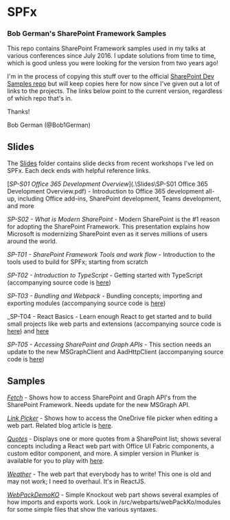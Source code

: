 # SPFx
### Bob German's SharePoint Framework Samples

This repo contains SharePoint Framework samples used in my talks at various conferences since July 2016. I update solutions from time to time, which is good unless you were looking for the version from two years ago!

I'm in the process of copying this stuff over to the official [SharePoint Dev Samples repo](https://github.com/SharePoint/sp-dev-samples) but will keep copies here for now since I've given out a lot of links to the projects. The links below point to the current version, regardless of which repo that's in.

Thanks!

Bob German (@Bob1German)

## Slides

The [Slides](./Slides/) folder contains slide decks from recent workshops I've led on SPFx. Each deck ends with helpful reference links.

[_SP-S01 Office 365 Development Overview_](.\Slides\SP-S01 Office 365 Development Overview.pdf) - Introduction to Office 365 development all-up, including Office add-ins, SharePoint development, Teams development, and more

_SP-S02 - What is Modern SharePoint_ - Modern SharePoint is the #1 reason for adopting the SharePoint Framework. This presentation explains how Microsoft is modernizing SharePoint even as it serves millions of users around the world.

_SP-T01 - SharePoint Framework Tools and work flow_ - Introduction to the tools used to build for SPFx; starting from scratch

_SP-T02 - Introduction to TypeScript_ - Getting started with TypeScript (accompanying source code is [here](http://bit.ly/LearnTypeScript))

_SP-T03 - Bundling and Webpack_ - Bundling concepts; importing and exporting modules
(accompanying source code is [here](https://github.com/BobGerman/SPFx/tree/master/WebPackDemoKO))

_SP-T04 - React Basics - Learn enough React to get started and to build small projects like web parts and extensions
(accompanying source code is [here](https://bit.ly/ReactQuotes)) and [here](https://github.com/BobGerman/SPFx/tree/master/quotes)

_SP-T05 - Accessing SharePoint and Graph APIs_ - This section needs an update to the new MSGraphClient and AadHttpClient
(accompanying source code is [here](https://github.com/BobGerman/SPFx/tree/master/Fetch))

## Samples

[_Fetch_](./Fetch) - Shows how to access SharePoint and Graph API's from the SharePoint Framework. Needs update for the new MSGraph API.

[_Link Picker_](./linkPicker) - Shows how to access the OneDrive file picker when editing a web part. Related blog article is [here](https://blogs.msdn.microsoft.com/bobgerman/2017/07/16/using-the-onedrive-file-picker-in-sharepoint-framework-solutions/).

[_Quotes_](./quotes) - Displays one or more quotes from a SharePoint list; shows several concepts including a React web part with Office UI Fabric components, a custom editor component, and more. A simpler version in Plunker is available for you to play with [here](https://bit.ly/ReactQuotes).

[_Weather_](./weather) - The web part that everybody has to write! This one is old and may not work; I need to overhaul. It's in ReactJS.

[_WebPackDemoKO_](./WebPackDemoKO) - Simple Knockout web part shows several examples of how imports and exports work. Look in /src/webparts/webPackKo/modules for some simple files that show the various syntaxes.